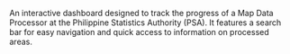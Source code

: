 An interactive dashboard designed to track the progress of a Map Data Processor at the Philippine Statistics Authority (PSA). It features a search bar for easy navigation and quick access to information on processed areas.
